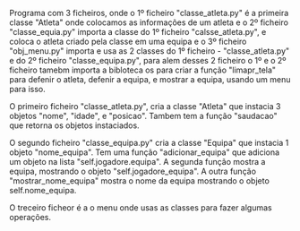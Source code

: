 Programa com 3 ficheiros, onde o 1º ficheiro "classe_atleta.py" é a primeira classe "Atleta" onde colocamos as informações de um atleta e o 2º ficheiro "classe_equia.py" importa a classe do 1º ficheiro "calsse_atleta.py", e coloca o atleta criado pela classe em uma equipa e o 3º ficheiro "obj_menu.py" importa e usa as 2 classes do 1º ficheiro - "classe_atleta.py" e do 2º ficheiro "classe_equipa.py", para alem desses 2 ficheiro o 1º e o 2º ficheiro tamebm importa a bibloteca os para criar a função "limapr_tela" para defenir o atleta, defenir a equipa, e mostrar a equipa, usando um menu para isso.

O primeiro ficheiro "classe_atleta.py", cria a classe "Atleta" que instacia 3 objetos "nome", "idade", e "posicao". Tambem tem a função "saudacao" que retorna os objetos instaciados.

O segundo ficheiro "classe_equipa.py" cria a classe "Equipa" que instacia 1 objeto "nome_equipa". Tem uma função "adicionar_equipa" que adiciona um objeto na lista "self.jogadore.equipa". A segunda função mostra a equipa, mostrando o objeto "self.jogadore_equipa". A outra função "mostrar_nome_equipa" mostra o nome da equipa mostrando o objeto self.nome_equipa.

O treceiro ficheor é a o menu onde usas as classes para fazer algumas operações.